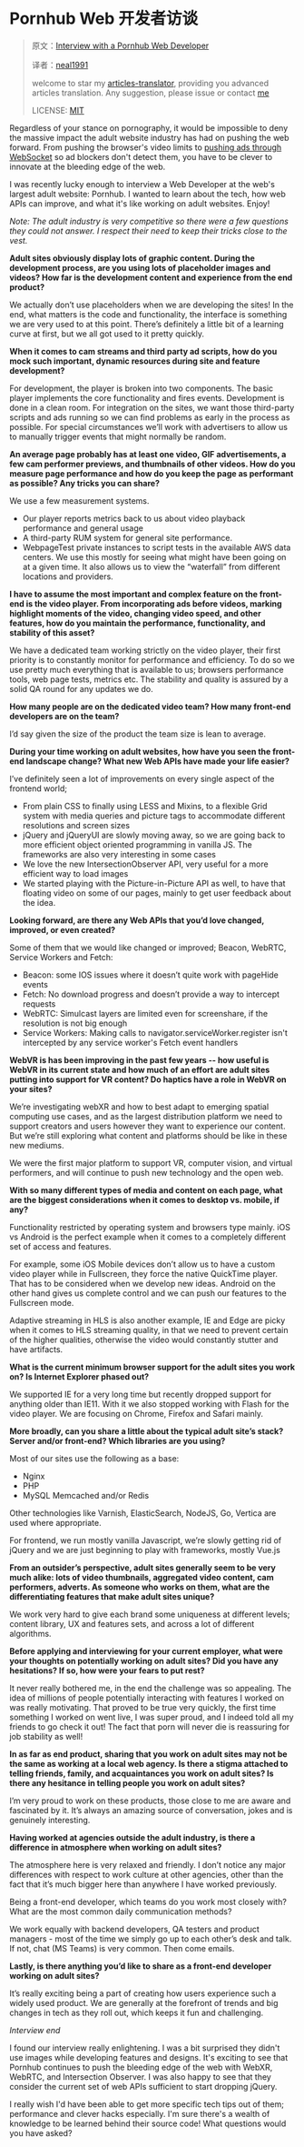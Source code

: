 # Pornhub Web 开发者访谈

>原文：[Interview with a Pornhub Web Developer](https://davidwalsh.name/pornhub-interview)
>
>译者：[neal1991](https://github.com/neal1991)
>
>welcome to star my [articles-translator](https://github.com/neal1991/articles-translator/), providing you advanced articles translation. Any suggestion, please issue or contact [me](mailto:bing@stu.ecnu.edu.cn)
>
>LICENSE: [MIT](https://opensource.org/licenses/MIT)

Regardless of your stance on pornography, it would be impossible to deny the massive impact the adult website industry has had on pushing the web forward. From pushing the browser's video limits to [pushing ads through WebSocket](https://medium.com/thebugreport/pornhub-bypasses-ad-blockers-with-websockets-cedab35a8323) so ad blockers don't detect them, you have to be clever to innovate at the bleeding edge of the web.

I was recently lucky enough to interview a Web Developer at the web's largest adult website: Pornhub. I wanted to learn about the tech, how web APIs can improve, and what it's like working on adult websites. Enjoy!

*Note: The adult industry is very competitive so there were a few questions they could not answer.  I respect their need to keep their tricks close to the vest.*

**Adult sites obviously display lots of graphic content.  During the development process, are you using lots of placeholder images and videos?  How far is the development content and experience from the end product?**  

We actually don’t use placeholders when we are developing the sites! In the end, what matters is the code and functionality, the interface is something we are very used to at this point. There’s definitely a little bit of a learning curve at first, but we all got used to it pretty quickly. 

**When it comes to cam streams and third party ad scripts, how do you mock such important, dynamic resources during site and feature development?**

For development, the player is broken into two components.  The basic player implements the core functionality and fires events.  Development is done in a clean room. For integration on the sites, we want those third-party scripts and ads running so we can find problems as early in the process as possible.  For special circumstances we’ll work with advertisers to allow us to manually trigger events that might normally be random.

**An average page probably has at least one video, GIF advertisements, a few cam performer previews, and thumbnails of other videos.  How do you measure page performance and how do you keep the page as performant as possible? Any tricks you can share?**

We use a few measurement systems. 

* Our player reports metrics back to us about video playback performance and general usage
* A third-party RUM system for general site performance.
* WebpageTest private instances to script tests in the available AWS data centers.  We use this mostly for seeing what might have been going on at a given time. It also allows us to view the “waterfall” from different locations and providers.

**I have to assume the most important and complex feature on the front-end is the video player.  From incorporating ads before videos, marking highlight moments of the video, changing video speed, and other features, how do you maintain the performance, functionality, and stability of this asset?**

We have a dedicated team working strictly on the video player, their first priority is to constantly monitor for performance and efficiency. To do so we use pretty much everything that is available to us; browsers performance tools, web page tests, metrics  etc. The stability and quality is assured by a solid QA round for any updates we do. 

**How many people are on the dedicated video team?  How many front-end developers are on the team?**

I’d say given the size of the product the team size is lean to average. 

**During your time working on adult websites, how have you seen the front-end landscape change?  What new Web APIs have made your life easier?**

I’ve definitely seen a lot of improvements on every single aspect of the frontend world;

* From plain CSS to finally using LESS and Mixins, to a flexible Grid system with media queries and picture tags to accommodate different resolutions and screen sizes
* jQuery and jQueryUI are slowly moving away, so we are going back to more efficient object oriented programming in vanilla JS. The frameworks are also very interesting in some cases
* We love the new IntersectionObserver API, very useful for a more efficient way to load images
* We started playing with the Picture-in-Picture API  as well, to have that floating video on some of our pages, mainly to get user feedback about the idea.

**Looking forward, are there any Web APIs that you’d love changed, improved, or even created?**

Some of them that we would like changed or improved; Beacon, WebRTC, Service Workers and Fetch:

* Beacon: some IOS issues where it doesn’t quite work with pageHide events
* Fetch:  No download progress and doesn’t provide a way to intercept requests
* WebRTC:  Simulcast layers are limited even for screenshare, if the resolution is not big enough
* Service Workers: Making calls to navigator.serviceWorker.register isn't intercepted by any service worker's Fetch event handlers

**WebVR is has been improving in the past few years -- how useful is WebVR in its current state and how much of an effort are adult sites putting into support for VR content?  Do haptics have a role in WebVR on your sites?**

We’re investigating webXR and how to best adapt to emerging spatial computing use cases, and as the largest distribution platform we need to support creators and users however they want to experience our content. But we’re still exploring what content and platforms should be like in these new mediums.

We were the first major platform to support VR, computer vision, and virtual performers, and will continue to push new technology and the open web. 

**With so many different types of media and content on each page, what are the biggest considerations when it comes to desktop vs. mobile, if any?** 

Functionality restricted by operating system and browsers type mainly. iOS vs Android is the perfect example when it comes to a completely different set of access and features. 

For example, some iOS Mobile devices don’t allow us to have a custom video player while in Fullscreen, they force the native QuickTime player. That has to be considered when we develop new ideas. Android on the other hand gives us complete control and we can push our features to the Fullscreen mode.

Adaptive streaming in HLS is also another example, IE and Edge are picky when it comes to HLS streaming quality, in that we need to prevent certain of the higher qualities, otherwise the video would constantly stutter and have artifacts.

**What is the current minimum browser support for the adult sites you work on?  Is Internet Explorer phased out?**

We supported IE for a very long time but recently dropped support for anything older than IE11. With it we also stopped working with Flash for the video player. We are focusing on Chrome, Firefox and Safari mainly. 

**More broadly, can you share a little about the typical adult site’s stack?  Server and/or front-end? Which libraries are you using?**

Most of our sites use the following as a base:

* Nginx
* PHP
* MySQL
Memcached and/or Redis

Other technologies like Varnish, ElasticSearch, NodeJS, Go, Vertica are used where appropriate.

For frontend, we run mostly vanilla Javascript, we’re slowly getting rid of jQuery and we are just beginning to play with frameworks, mostly Vue.js

**From an outsider’s perspective, adult sites generally seem to be very much alike:  lots of video thumbnails, aggregated video content, cam performers, adverts. As someone who works on them, what are the differentiating features that make adult sites unique?**

We work very hard to give each brand some uniqueness at different levels; content library, UX and features sets, and across a lot of different algorithms. 

**Before applying and interviewing for your current employer, what were your thoughts on potentially working on adult sites?  Did you have any hesitations? If so, how were your fears to put rest?**

It never really bothered me, in the end the challenge was so appealing. The idea of millions of people potentially interacting with features I worked on was really motivating. That proved to be true very quickly, the first time something I worked on went live, I was super proud, and I indeed told all my friends to go check it out! The fact that porn will never die is reassuring for job stability as well!

**In as far as end product, sharing that you work on adult sites may not be the same as working at a local web agency.  Is there a stigma attached to telling friends, family, and acquaintances you work on adult sites? Is there any hesitance in telling people you work on adult sites?**

I’m very proud to work on these products, those close to me are aware and fascinated by it. It’s always an amazing source of conversation, jokes and is genuinely interesting. 

**Having worked at agencies outside the adult industry, is there a difference in atmosphere when working on adult sites?**

The atmosphere here is very relaxed and friendly. I don’t notice any major differences with respect to work culture at other agencies, other than the fact that it’s much bigger here than anywhere I have worked previously. 

Being a front-end developer, which teams do you work most closely with?  What are the most common daily communication methods?

We work equally with backend developers, QA testers and product managers - most of the time we simply go up to each other’s desk and talk. If not, chat (MS Teams) is very common. Then come emails.

**Lastly, is there anything you’d like to share as a front-end developer working on adult sites?**

It’s really exciting being a part of creating how users experience such a widely used product. We are generally at the forefront of trends and big changes in tech as they roll out, which keeps it fun and challenging.

*Interview end*

I found our interview really enlightening. I was a bit surprised they didn't use images while developing features and designs. It's exciting to see that Pornhub continues to push the bleeding edge of the web with WebXR, WebRTC, and Intersection Observer. I was also happy to see that they consider the current set of web APIs sufficient to start dropping jQuery.

I really wish I'd have been able to get more specific tech tips out of them; performance and clever hacks especially. I'm sure there's a wealth of knowledge to be learned behind their source code! What questions would you have asked?

